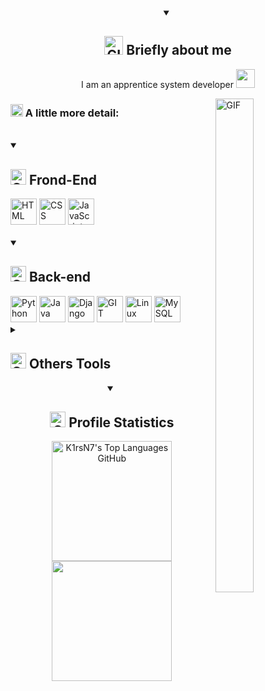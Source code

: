 
<details open>
    <summary align="center"><h2> <img alt="GIF" src="./Image/Developer.gif" width="30px" /> Briefly about me </h2></summary>
    <p align="center"> I am an apprentice system developer  <img src="./Image/cat-coder.gif" width="30px"> </p>
    <img align="right" alt="GIF" src="./Image/ai.gif" width=35% height=45%/>
    <h3> <img alt="GIF" src="./Image/paper.gif" width="20px" />  A little more detail: </h3>
  
<br>
</details>
<details open>
<summary align="left"><h2 ><img alt="GIF" src="./Image//handshake2.gif" width="25px"> Frond-End </h2></summary>
<div id="badges" align="left">
    <a href="https://ru.wikipedia.org/wiki/HTML" target="_blank"> <img alt="HTML" height="42px"  src="https://upload.wikimedia.org/wikipedia/commons/thumb/3/38/HTML5_Badge.svg/800px-HTML5_Badge.svg.png" /></a>
    <a href="https://ru.wikipedia.org/wiki/CSS" target="_blank"> <img alt="CSS" height="42px"  src="https://uxwing.com/wp-content/themes/uxwing/download/brands-and-social-media/css-icon.png" /></a>
    <a href="https://developer.mozilla.org/en-US/docs/Web/JavaScript" target="_blank"><img alt="JavaScript" height="42px" src="https://cdn.jsdelivr.net/gh/devicons/devicon/icons/javascript/javascript-original.svg" />
</a>
</div>
<br>
</details>  
<details open>
    <summary align="left"><h2><img alt="GIF" src="https://i.giphy.com/media/v1.Y2lkPTc5MGI3NjExMjQ0Nzl0NXNvanRtZ2RhZ3QwdTRldG9haWdqMmE5eGQ5djZnM2w4ciZlcD12MV9pbnRlcm5hbF9naWZfYnlfaWQmY3Q9cw/rH4STTV6GoiHT004rI/giphy.gif" width="25px"> Back-end </h2></summary>
<div align="left">
    <p></p> 
    <a href="https://www.python.org/" target="_blank"> <img alt="Python" height ="42px"  src="https://cdn.jsdelivr.net/gh/devicons/devicon/icons/python/python-original.svg" /></a>
    <a href="https://www.java.com/en/" target="_blank"> <img alt="Java" height ="42px"  src="https://cdn.jsdelivr.net/gh/devicons/devicon/icons/java/java-original.svg" /></a>
    <a href="https://www.djangoproject.com/" target="_blank"><img alt="Django" height="42px" src="https://cdn.jsdelivr.net/gh/devicons/devicon/icons/django/django-original.svg" /></a>    
    <a href="https://git-scm.com/" target="_blank"> <img alt="GIT" height="42px"  src="https://cdn.jsdelivr.net/gh/devicons/devicon/icons/git/git-original.svg" /></a>
    <a href="https://www.linux.org/" target="_blank"> <img alt="Linux" height="42px"  src="https://cdn.jsdelivr.net/gh/devicons/devicon@latest/icons/linux/linux-original.svg" /></a>
    <a href="https://www.mysql.com/" target="_blank"> <img alt="MySQL" height ="42px"  src="https://cdn.jsdelivr.net/gh/devicons/devicon/icons/mysql/mysql-original.svg" /></a>

       
</div>
</details>
<details>
<summary align="left"><h2><img alt="GIF" src="./Image/laptop_code.gif" width="25px"> Others Tools </h2></summary>
<div align="left">
    <p></p> 
    <a href="https://www.adobe.com/br/products/photoshop.html" target="_blank" style="margin-right: 10px; text-decoration: none;"><img alt="Photoshop" height="42px"         src="https://cdn.jsdelivr.net/gh/devicons/devicon/icons/photoshop/photoshop-plain.svg" style="border-radius: 8px; transition: transform 0.3s ease;" onmouseover="this.style.transform='scale(1.2)'" onmouseout="this.style.transform='scale(1)'"/></a>

<a href="https://www.adobe.com/br/products/premiere.html" target="_blank" style="margin-right: 10px; text-decoration: none;"><img alt="Premiere Pro" height="42px" src="https://cdn.jsdelivr.net/gh/devicons/devicon/icons/premierepro/premierepro-plain.svg" style="border-radius: 8px; transition: transform 0.3s ease;" onmouseover="this.style.transform='scale(1.2)'" onmouseout="this.style.transform='scale(1)'"/></a>

<a href="https://www.adobe.com/br/products/aftereffects.html" target="_blank" style="text-decoration: none;"><img alt="After Effects" height="42px" src="https://cdn.jsdelivr.net/gh/devicons/devicon/icons/aftereffects/aftereffects-plain.svg" style="border-radius: 8px; transition: transform 0.3s ease;" onmouseover="this.style.transform='scale(1.2)'" onmouseout="this.style.transform='scale(1)'"/></a>
    <a href="https://www.raspberrypi.com/" target="_blank"><img alt="Raspberry Pi" height="42px" src="https://cdn.jsdelivr.net/gh/devicons/devicon/icons/raspberrypi/raspberrypi-original.svg" /></a>
    <a href="https://www.microsoft.com/en-us/windows" target="_blank"> <img alt="Windows" height="42px" src="https://cdn.jsdelivr.net/gh/devicons/devicon@latest/icons/windows11/windows11-original.svg" /></a>
    <a href="https://www.arduino.cc/" target="_blank"> <img alt="Arduino" height="42px" src="https://cdn.jsdelivr.net/gh/devicons/devicon@latest/icons/arduino/arduino-original.svg" /></a>
    <a href="https://en.wikipedia.org/wiki/Bash_(Unix_shell)" target="_blank"> <img alt="Bash" height="42px" src="https://cdn.jsdelivr.net/gh/devicons/devicon@latest/icons/bash/bash-original.svg" /></a>
    <a href="https://www.blender.org/" target="_blank"> <img alt="Blender" height="42px" src="https://cdn.jsdelivr.net/gh/devicons/devicon@latest/icons/blender/blender-original.svg" /></a>
    <a href="https://ubuntu.com/" target="_blank"> <img alt="Ubuntu" height="42px" src="https://cdn.jsdelivr.net/gh/devicons/devicon@latest/icons/ubuntu/ubuntu-original.svg" /></a>
    <br>
    <p></p>
</div>
</details>

<details open>
<summary align="center"><h2> <img alt="GIF" src="./Image//statistics.gif" width="25px"> Profile Statistics </h2></summary>
  <div align="center">
    <img height="192px" alt="K1rsN7's Top Languages GitHub" src="https://github-readme-stats.vercel.app/api/top-langs/?username=K1rsN7&theme=transparent&title_color=84C2C0&color=E3E3E3&text_color=DEDEDE&hide_border=true&text_bold=true&layout=compact"weight=41% height="192px"/>
      <img height="192px" src="https://github-readme-stats.vercel.app/api?username=K1rsN7&theme=transparent&rank_icon=github&title_color=84C2C0&color=E3E3E3&text_color=DEDEDE&hide_border=true&custom_title=GitHub⠀Stats&show_icons=true"/>
<!--       <img src="https://wakatime.com/share/@K1rsN7/00fbd77f-ac04-4ba5-aebe-b75a9efc825a.svg" height="500px"/> -->


